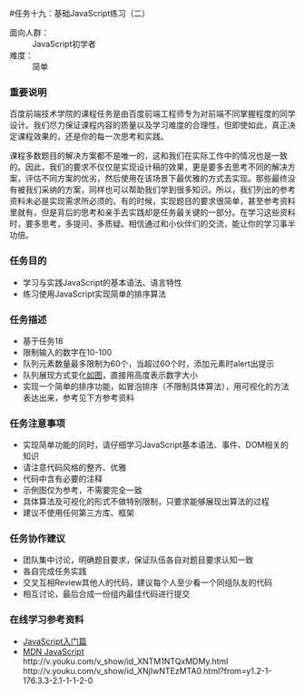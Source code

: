 #任务十九：基础JavaScript练习（二）
<dt>面向人群：</dt>
<dd>JavaScript初学者</dd>
<dt>难度：</dt>
<dd>简单</dd>


<h3>重要说明</h3>
<p>百度前端技术学院的课程任务是由百度前端工程师专为对前端不同掌握程度的同学设计。我们尽力保证课程内容的质量以及学习难度的合理性，但即使如此，真正决定课程效果的，还是你的每一次思考和实践。</p>
<p>课程多数题目的解决方案都不是唯一的，这和我们在实际工作中的情况也是一致的。因此，我们的要求不仅仅是实现设计稿的效果，更是要多去思考不同的解决方案，评估不同方案的优劣，然后使用在该场景下最优雅的方式去实现。那些最终没有被我们采纳的方案，同样也可以帮助我们学到很多知识。所以，我们列出的参考资料未必是实现需求所必须的。有的时候，实现题目的要求很简单，甚至参考资料里就有，但是背后的思考和亲手去实践却是任务最关键的一部分。在学习这些资料时，要多思考，多提问，多质疑。相信通过和小伙伴们的交流，能让你的学习事半功倍。</p>

<h3>任务目的</h3>
<ul>
    <li>学习与实践JavaScript的基本语法、语言特性</li>
    <li>练习使用JavaScript实现简单的排序算法</li>
</ul>

<h3>任务描述</h3>
<ul>
    <li>基于任务18</li>
    <li>限制输入的数字在10-100</li>
    <li>队列元素数量最多限制为60个，当超过60个时，添加元素时alert出提示</li>
    <li>队列展现方式变化<a target="_blank" href="http://7xrp04.com1.z0.glb.clouddn.com/task_2_19_1.jpg">如图</a>，直接用高度表示数字大小</li>
    <li>实现一个简单的排序功能，如冒泡排序（不限制具体算法），用可视化的方法表达出来，参考见下方参考资料</li>
</ul>


<h3>任务注意事项</h3>
<ul>
    <li>实现简单功能的同时，请仔细学习JavaScript基本语法、事件、DOM相关的知识</li>
    <li>请注意代码风格的整齐、优雅</li>
    <li>代码中含有必要的注释</li>
    <li>示例图仅为参考，不需要完全一致</li>
    <li>具体算法及可视化的形式不做特别限制，只要求能够展现出算法的过程</li>
    <li>建议不使用任何第三方库、框架</li>
</ul>

<h3>任务协作建议</h3>
<ul>
    <li>团队集中讨论，明确题目要求，保证队伍各自对题目要求认知一致</li>
    <li>各自完成任务实践</li>
    <li>交叉互相Review其他人的代码，建议每个人至少看一个同组队友的代码</li>
    <li>相互讨论，最后合成一份组内最佳代码进行提交</li>
</ul>

<h3>在线学习参考资料</h3>
<ul>
    <li><a target="_blank" href="http://www.imooc.com/view/36">JavaScript入门篇</a></li>
    <li><a target="_blank" href="https://developer.mozilla.org/zh-CN/docs/Web/JavaScript">MDN JavaScript</a></li>
    http://v.youku.com/v_show/id_XNTM1NTQxMDMy.html
    http://v.youku.com/v_show/id_XNjIwNTEzMTA0.html?from=y1.2-1-176.3.3-2.1-1-1-2-0
